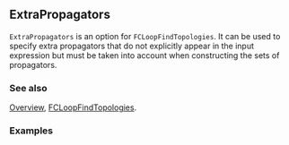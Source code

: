 ## ExtraPropagators

`ExtraPropagators` is an option for `FCLoopFindTopologies`. It can be used to specify extra propagators that do not explicitly appear in the input expression but must be taken into account when constructing the sets of propagators.

### See also

[Overview](Extra/FeynCalc.md), [FCLoopFindTopologies](FCLoopFindTopologies.md).

### Examples